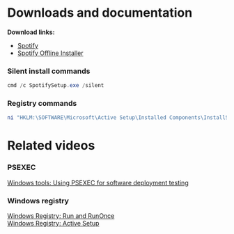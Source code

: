 # Downloads and documentation
<b>Download links:</b> <br /> 
* [Spotify](https://www.spotify.com/de-en/download/windows/) <br />
* [Spotify Offline Installer](https://download.scdn.co/SpotifyFullSetup.exe)


### Silent install commands
```powershell
cmd /c SpotifySetup.exe /silent
```
### Registry commands
```powershell
ni "HKLM:\SOFTWARE\Microsoft\Active Setup\Installed Components\InstallSpotify" | New-ItemProperty -Name "StubPath" -Value 'REG ADD "HKCU\Software\Microsoft\Windows\CurrentVersion\RunOnce" /v InstallSpotify /t REG_SZ /d "C:\SpotifyFullSetup.exe /silent"'
```

# Related videos
###  PSEXEC
[Windows tools: Using PSEXEC for software deployment testing](https://youtu.be/9ywdTna_TLc) <br />
### Windows registry
[Windows Registry: Run and RunOnce](https://youtu.be/zgFzCq5uEPw) <br />
[Windows Registry: Active Setup](https://youtu.be/HrVJ7wdvfmo) <br />